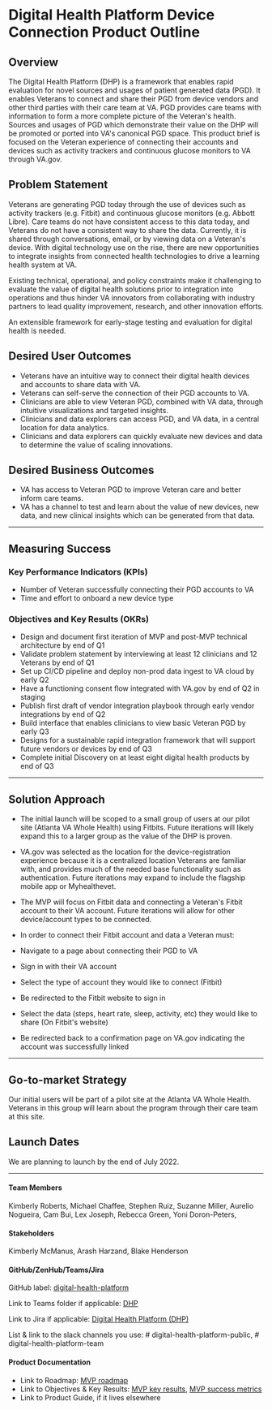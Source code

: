 
Digital Health Platform Device Connection Product Outline
========================

Overview
--------

The Digital Health Platform (DHP) is a framework that enables rapid evaluation for novel sources and usages of patient generated data (PGD). It enables Veterans to connect and share their PGD from device vendors and other third parties with their care team at VA. PGD provides care teams with information to form a more complete picture of the Veteran's health. Sources and usages of PGD which demonstrate their value on the DHP will be promoted or ported into VA's canonical PGD space. This product brief is focused on the Veteran experience of connecting their accounts and devices such as activity trackers and continuous glucose monitors to VA through VA.gov. 

Problem Statement
-----------------

Veterans are generating PGD today through the use of devices such as activity trackers (e.g. Fitbit) and continuous glucose monitors (e.g. Abbott Libre). Care teams do not have consistent access to this data today, and Veterans do not have a consistent way to share the data. Currently, it is shared through conversations, email, or by viewing data on a Veteran's device. With digital technology use on the rise, there are new opportunities to integrate insights from connected health technologies to drive a learning health system at VA.

Existing technical, operational, and policy constraints make it challenging to evaluate the value of digital health solutions prior to integration into operations and thus hinder VA innovators from collaborating with industry partners to lead quality improvement, research, and other innovation efforts.

An extensible framework for early-stage testing and evaluation for digital health is needed.

Desired User Outcomes
---------------------

-   Veterans have an intuitive way to connect their digital health devices and accounts to share data with VA.
-   Veterans can self-serve the connection of their PGD accounts to VA.
-   Clinicians are able to view Veteran PGD, combined with VA data, through intuitive visualizations and targeted insights.
-   Clinicians and data explorers can access PGD, and VA data, in a central location for data analytics.
-   Clinicians and data explorers can quickly evaluate new devices and data to determine the value of scaling innovations.

Desired Business Outcomes
-------------------------

-   VA has access to Veteran PGD to improve Veteran care and better inform care teams.
-   VA has a channel to test and learn about the value of new devices, new data, and new clinical insights which can be generated from that data.

* * * * *

Measuring Success
-----------------

### Key Performance Indicators (KPIs)

-   Number of Veteran successfully connecting their PGD accounts to VA
-   Time and effort to onboard a new device type

### Objectives and Key Results (OKRs)

-   Design and document first iteration of MVP and post-MVP technical architecture by end of Q1 
-   Validate problem statement by interviewing at least 12 clinicians and 12 Veterans by end of Q1
-   Set up CI/CD pipeline and deploy non-prod data ingest to VA cloud by early Q2
-   Have a functioning consent flow integrated with VA.gov by end of Q2 in staging
-   Publish first draft of vendor integration playbook through early vendor integrations by end of Q2
-   Build interface that enables clinicians to view basic Veteran PGD by early Q3
-   Designs for a sustainable rapid integration framework that will support future vendors or devices by end of Q3
-   Complete initial Discovery on at least eight digital health products by end of Q3

* * * * *

Solution Approach
-------------------

-   The initial launch will be scoped to a small group of users at our pilot site (Atlanta VA Whole Health) using Fitbits. Future iterations will likely expand this to a larger group as the value of the DHP is proven. 

-   VA.gov was selected as the location for the device-registration experience because it is a centralized location Veterans are familiar with, and provides much of the needed base functionality such as authentication. Future iterations may expand to include the flagship mobile app or Myhealthevet.  

-   The MVP will focus on Fitbit data and connecting a Veteran's Fitbit account to their VA account. Future iterations will allow for other device/account types to be connected.

-   In order to connect their Fitbit account and data a Veteran must:

-   Navigate to a page about connecting their PGD to VA

-   Sign in with their VA account

-   Select the type of account they would like to connect (Fitbit)

-   Be redirected to the Fitbit website to sign in 

-   Select the data (steps, heart rate, sleep, activity, etc) they would like to share (On Fitbit's website)

-   Be redirected back to a confirmation page on VA.gov indicating the account was successfully linked

* * * * *

Go-to-market Strategy
---------------------

Our initial users will be part of a pilot site at the Atlanta VA Whole Health. Veterans in this group will learn about the program through their care team at this site.

Launch Dates
------------

We are planning to launch by the end of July 2022.

* * * * *

#### Team Members

Kimberly Roberts, Michael Chaffee, Stephen Ruiz, Suzanne Miller, Aurelio Nogueira, Cam Bui, Lex Joseph, Rebecca Green, Yoni Doron-Peters, 

#### Stakeholders

Kimberly McManus, Arash Harzand, Blake Henderson

#### GitHub/ZenHub/Teams/Jira
GitHub label: [digital-health-platform](https://github.com/department-of-veterans-affairs/va.gov-team/tree/master/products/health-care/digital-health-platform)

Link to Teams folder if applicable: [DHP](https://teams.microsoft.com/l/team/19%3apBPuU6y6bX06LRhBKrJzImm8XBFuHOsfpUKzWtFhIVU1%40thread.tacv2/conversations?groupId=93a7bb6d-ecf0-4195-a188-03a1484d0f25&tenantId=e95f1b23-abaf-45ee-821d-b7ab251ab3bf)

Link to Jira if applicable: [Digital Health Platform (DHP)](https://vajira.max.gov/projects/DHP/summary)

List & link to the slack channels you use: # digital-health-platform-public, # digital-health-platform-team 

#### Product Documentation
- Link to Roadmap: [MVP roadmap](https://community.max.gov/display/VAExternal/MVP+Roadmap)
- Link to Objectives & Key Results: [MVP key results](https://community.max.gov/display/VAExternal/MVP+Key+Results), [MVP success metrics](https://community.max.gov/display/VAExternal/MVP+Success+Metrics)
- Link to Product Guide, if it lives elsewhere





